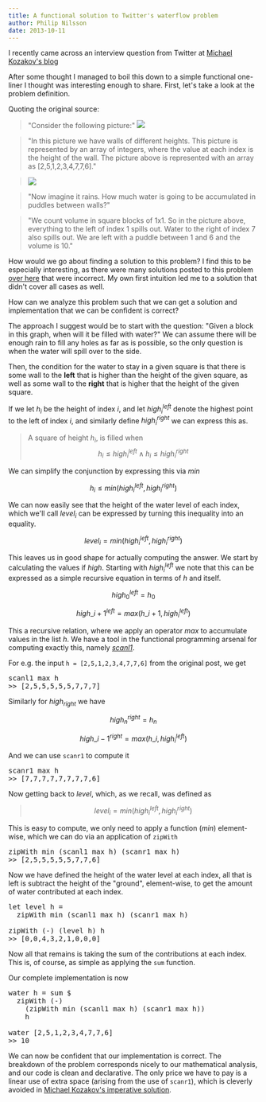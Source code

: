```yaml
---
title: A functional solution to Twitter's waterflow problem
author: Philip Nilsson
date: 2013-10-11
---
```


I recently came across an interview question from Twitter at [Michael Kozakov's
blog](https://medium.com/@bearsandsharks/i-failed-a-twitter-interview-52062fbb534b#.tlspyu7h0)

After some thought I managed to boil this down to a simple functional
one-liner I thought was interesting enough to share. First, let's take
a look at the problem definition.

Quoting the original source:

> "Consider the following picture:"
> <img src="/Badness10k/images/waterflow1.jpg"/>

> "In this picture we have walls of different heights. This picture is
> represented by an array of integers, where the value at each index is
> the height of the wall. The picture above is represented with an array
> as [2,5,1,2,3,4,7,7,6]."

> <img src="/Badness10k/images/waterflow2.jpg"/>


> "Now imagine it rains. How much water is going to be accumulated in
> puddles between walls?"

> "We count volume in square blocks of 1x1. So in the picture above,
> everything to the left of index 1 spills out. Water to the right of
> index 7 also spills out. We are left with a puddle between 1 and 6 and
> the volume is 10."

How would we go about finding a solution to this problem? I find this
to be especially interesting, as there were many solutions posted to
this problem [over
here](https://gist.github.com/mkozakov/59af0fd5bddbed1a0399) that
were incorrect. My own first intuition led me to a solution that
didn't cover all cases as well.

How can we analyze this problem such that we can get a solution and
implementation that we can be confident is correct?

The approach I suggest would be to start with the question: "Given a
block in this graph, when will it be filled with water?" We can assume
there will be enough rain to fill any holes as far as is possible, so the
only question is when the water will spill over to the side.

Then, the condition for the water to stay in a given square is that
there is some wall to the **left** that is higher than the height of the
given square, as well as some wall to the **right** that is higher that
the height of the given square.

If we let $h_i$ be the height of index $i$, and let
$high_i^{left}$ denote the highest point to the left of index
$i$, and similarly define $high_i^{right}$ we can express this
as.

> A square of height $h_i$, is filled when
> $$ h_i \leq high_i^{left} \land h_i \leq high_i^{right} $$

We can simplify the conjunction by expressing this via $min$

$$ h_i \leq min(high_i^{left}, high_i^{right}) $$

We can now easily see that the height of the water level of each
index, which we'll call $level_i$ can be expressed by turning this
inequality into an equality.

$$ level_i = min(high_i^{left}, high_i^{right}) $$

This leaves us in good shape for actually computing the answer. We
start by calculating the values if $high$. Starting with $high_i^{left}$ we note that
this can be expressed as a simple recursive equation in terms of $h$ and itself.

$$ high_0^{left} = h_0 $$

$$ high\_{i+1}^{left} = max(h\_{i+1} , high_i^{left}) $$

This a recursive relation, where we apply an operator $max$ to
accumulate values in the list $h$. We have a tool in the
functional programming arsenal for computing exactly this, namely
[_scanl1_](http://hackage.haskell.org/package/base-4.6.0.1/docs/Prelude.html#v:scanl1).

For e.g. the input `h = [2,5,1,2,3,4,7,7,6]` from the original post, we get

<pre>scanl1 max h
>> [2,5,5,5,5,5,7,7,7]
</pre>

Similarly for $high_{right}$ we have

$$ high_n^{right} = h_n $$

$$ high\_{i-1}^{right} = max(h\_{i} , high_i^{left}) $$

And we can use `scanr1` to compute it

<pre>scanr1 max h
>> [7,7,7,7,7,7,7,7,6]
</pre>

Now getting back to $level$, which, as we recall, was defined as

> $$ level_i = min(high_i^{left}, high_i^{right}) $$

This is easy to compute, we only need to apply a function ($min$)
element-wise, which we can do via an application of `zipWith`

<pre>zipWith min (scanl1 max h) (scanr1 max h)
>> [2,5,5,5,5,5,7,7,6]
</pre>

Now we have defined the height of the water level at each index, all
that is left is subtract the height of the "ground", element-wise, to
get the amount of water contributed at each index.

<pre>let level h =
  zipWith min (scanl1 max h) (scanr1 max h)

zipWith (-) (level h) h
>> [0,0,4,3,2,1,0,0,0]
</pre>

Now all that remains is taking the sum of the contributions at each
index. This is, of course, as simple as applying the `sum` function.

Our complete implementation is now

<pre>water h = sum $
  zipWith (-)
    (zipWith min (scanl1 max h) (scanr1 max h))
    h

water [2,5,1,2,3,4,7,7,6]
>> 10
</pre>

We can now be confident that our implementation is correct. The
breakdown of the problem corresponds nicely to our mathematical
analysis, and our code is clean and declarative. The only price we
have to pay is a linear use of extra space (arising from the use of
`scanr1`), which is cleverly avoided in [Michael Kozakov's imperative
solution](https://gist.github.com/mkozakov/59af0fd5bddbed1a0399).
